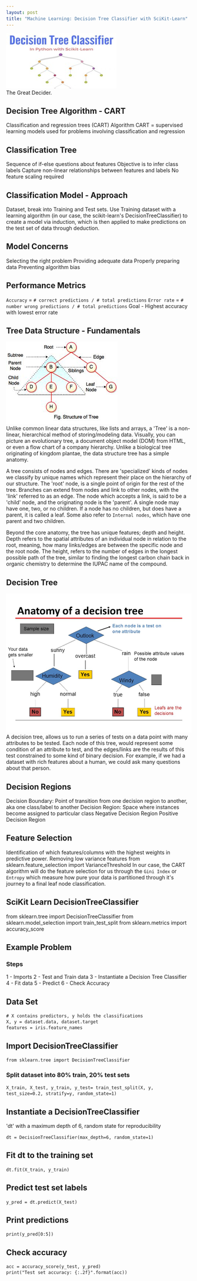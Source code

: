 ```yaml
---
layout: post
title: "Machine Learning: Decision Tree Classifier with SciKit-Learn"
---
```

<img src="/Images/DTC/DTC_Head.jpg" class="inline"/><br>
The Great Decider. 

## Decision Tree Algorithm - CART
Classification and regression trees (CART) Algorithm
CART = supervised learning models used for problems involving classification and regression

## Classification Tree
Sequence of if-else questions about features
Objective is to infer class labels
Capture non-linear relationships between features and labels
No feature scaling required

## Classification Model - Approach
Dataset, break into Training and Test sets. Use Training dataset with a learning algorithm (in our case, the scikit-learn's DecisionTreeClassifier) to create a model via induction, which is then applied to make predictions on the test set of data through deduction. 

## Model Concerns 
Selecting the right problem
Providing adequate data
Properly preparing data
Preventing algorithm bias

## Performance Metrics
`Accuracy`  = `# correct predictions / # total predictions`
`Error rate` = `# number wrong predictions / # total predictions`
Goal - Highest accuracy with lowest error rate

## Tree Data Structure - Fundamentals
<img src="/Images/DTC/tree_anatomy.jpeg" class="inline"/><br>
Unlike common linear data structures, like lists and arrays, a 'Tree' is a non-linear, hierarchical method of storing/modeling data. Visually, you can picture an evolutionary tree, a document object model (DOM) from HTML, or even a flow chart of a company hierarchy. Unlike a biological tree originating of kingdom plantae, the data structure tree has a simple anatomy. 

A tree consists of nodes and edges. There are 'specialized' kinds of nodes we classify by unique names which represent their place on the hierarchy of our structure. The 'root' node, is a single point of origin for the rest of the tree. Branches can extend from nodes and link to other nodes, with the 'link' referred to as an edge. The node which accepts a link, is said to be a 'child' node, and the originating node is the 'parent'. A single node may have one, two, or no children. If a node has no children, but does have a parent, it is called a leaf. Some also refer to `Internal nodes`, which have one parent and two children. 

Beyond the core anatomy, the tree has unique features; depth and height. Depth refers to the spatial attributes of an individual node in relation to the root, meaning, how many links/edges are between the specific node and the root node. The height, refers to the number of edges in the longest possible path of the tree, similar to finding the longest carbon chain back in organic chemistry to determine the IUPAC name of the compound.

## Decision Tree
<img src="/Images/DTC/Decision_tree_anatomy.jpg" class="inline"/><br>
A decision tree, allows us to run a series of tests on a data point with many attributes to be tested. Each node of this tree, would represent some condition of an attribute to test, and the edges/links are the results of this test constrained to some kind of binary decision. For example, if we had a dataset with rich features about a human, we could ask many questions about that person.  

## Decision Regions
Decision Boundary: Point of transition from one decision region to another, aka one class/label to another
Decision Region: Space where instances become assigned to particular class
Negative Decision Region
Positive Decision Region

## Feature Selection
Identification of which features/columns with the highest weights in predictive power. 
Removing low variance features
from sklearn.feature_selection import VarianceThreshold
In our case, the CART algorithm will do the feature selection for us through the `Gini Index` or `Entropy` which measure how pure your data is partitioned through it's journey to a final leaf node classification.  

## SciKit Learn DecisionTreeClassifier
from sklearn.tree import DecisionTreeClassifier
from sklearn.model_selection import train_test_split
from sklearn.metrics import accuracy_score


## Example Problem
### Steps
1 - Imports
2 - Test and Train data
3 - Instantiate a Decision Tree Classifier
4 - Fit data
5 - Predict
6 - Check Accuracy

## Data Set
```Python3
# X contains predictors, y holds the classifications
X, y = dataset.data, dataset.target
features = iris.feature_names
```
## Import DecisionTreeClassifier 
```Python3
from sklearn.tree import DecisionTreeClassifier
```

### Split dataset into 80% train, 20% test sets
```Python3
X_train, X_test, y_train, y_test= train_test_split(X, y, test_size=0.2, stratify=y, random_state=1)
```
## Instantiate a DecisionTreeClassifier
'dt' with a maximum depth of 6, random state for reproducibility
```Python3
dt = DecisionTreeClassifier(max_depth=6, random_state=1)
```
## Fit dt to the training set
```Python3
dt.fit(X_train, y_train)
```

## Predict test set labels
```Python3
y_pred = dt.predict(X_test)
```

## Print predictions
```Python3
print(y_pred[0:5])
```

## Check accuracy
```Python3
acc = accuracy_score(y_test, y_pred)
print("Test set accuracy: {:.2f}".format(acc))
```
